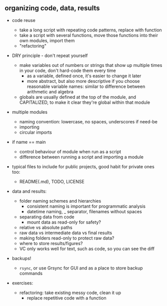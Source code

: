 ## organizing code, data, results

- code reuse
    - take a long script with repeating code patterns, replace with function
    - take a script with several functions, move those functions into their own modules,
      import them
    - "refactoring"
- DRY principle - don't repeat yourself
    - make variables out of numbers or strings that show up multiple times in your code,
    don't hard-code them every time
        - as a variable, defined once, it's easier to change it later
        - more abstract, but also more descriptive if you choose reasonable variable
        names: similar to difference between arithmetic and algebra
    - globals are usually defined at the top of the module, and CAPITALIZED, to make it
    clear they're global within that module
- multiple modules
    - naming convention: lowercase, no spaces, underscores if need-be
    - importing
    - circular imports
- if name == main
    - control behaviour of module when run as a script
    - difference between running a script and importing a module
- typical files to include for public projects, good habit for private ones too:
    - README(.md), TODO, LICENSE
- data and results:
    - folder naming schemes and hierarchies
        - consistent naming is important for programmatic analysis
        - datetime naming, _ separator, filenames without spaces
    - separating data from code
        - mount data as read-only for safety?
    - relative vs absolute paths
    - raw data vs intermediate data vs final results
    - making folders read-only to protect raw data?
    - where to store results/figures?
    - VC only works well for text, such as code, so you can see the diff
- backups!
    - `rsync`, or use Grsync for GUI and as a place to store backup commands

- exercises:
    - refactoring: take existing messy code, clean it up
        - replace repetitive code with a function

